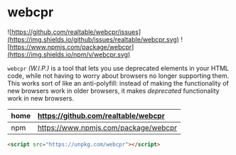 # webcpr

![https://github.com/realtable/webcpr/issues](https://img.shields.io/github/issues/realtable/webcpr.svg)
![https://www.npmjs.com/package/webcpr](https://img.shields.io/npm/v/webcpr.svg)

`webcpr` *(W.I.P.)* is a tool that lets you use deprecated elements in your HTML
code, while not having to worry about browsers no longer supporting them. This
works sort of like an anti-polyfill: instead of making the functionality of new
browsers work in older browsers, it makes *deprecated* functionality work in
new browsers.

| home  | https://github.com/realtable/webcpr  |
|:----- |:------------------------------------ |
| npm   | https://www.npmjs.com/package/webcpr |

```html
<script src="https://unpkg.com/webcpr"></script>
```
